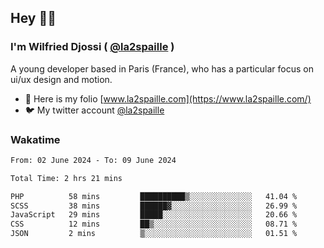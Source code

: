 ## Hey 👋🏾
### I'm Wilfried Djossi ( <a href="https://twitter.com/la2spaille/" target="_blank">@la2spaille</a> )
A young developer based in Paris (France), who has a particular focus on ui/ux design and motion.

- 🎨 Here is my folio [www.la2spaille.com](https://www.la2spaille.com/)
- 🐦 My twitter account [@la2spaille](https://twitter.com/la2spaille/)

### Wakatime
<!--START_SECTION:waka-->

```txt
From: 02 June 2024 - To: 09 June 2024

Total Time: 2 hrs 21 mins

PHP          58 mins         ██████████▒░░░░░░░░░░░░░░   41.04 %
SCSS         38 mins         ██████▓░░░░░░░░░░░░░░░░░░   26.99 %
JavaScript   29 mins         █████░░░░░░░░░░░░░░░░░░░░   20.66 %
CSS          12 mins         ██▒░░░░░░░░░░░░░░░░░░░░░░   08.71 %
JSON         2 mins          ▒░░░░░░░░░░░░░░░░░░░░░░░░   01.51 %
```

<!--END_SECTION:waka-->
<!--
**la2spaille/la2spaille** is a ✨ _special_ ✨ repository because its `README.md` (this file) appears on your GitHub profile.

Here are some ideas to get you started:

- 🔭 I’m currently working on ...
- 🌱 I’m currently learning ...
- 👯 I’m looking to collaborate on ...
- 🤔 I’m looking for help with ...
- 💬 Ask me about ...
- 📫 How to reach me: ...
- 😄 Pronouns: ...
- ⚡ Fun fact: ...
-->
